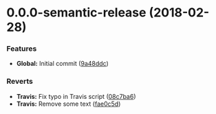 <a name="0.0.0-semantic-release"></a>
# 0.0.0-semantic-release (2018-02-28)


### Features

* **Global:** Initial commit ([9a48ddc](https://github.com/BartvdWaerden/bartvdwaerden.github.io/commit/9a48ddc))


### Reverts

* **Travis:** Fix typo in Travis script ([08c7ba6](https://github.com/BartvdWaerden/bartvdwaerden.github.io/commit/08c7ba6))
* **Travis:** Remove some text ([fae0c5d](https://github.com/BartvdWaerden/bartvdwaerden.github.io/commit/fae0c5d))



